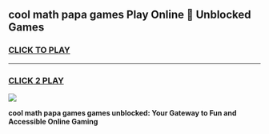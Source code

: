 
## cool math papa games Play Online 👋 Unblocked Games
<h3>
<a href="https://news.freeplayer.one?title=cool_math_papa_games&ref=17CMG">CLICK TO PLAY</a></h3>
<hr>

<h3>
<a href="https://news.freeplayer.one?title=cool_math_papa_games&ref=17CMG">CLICK 2 PLAY</a>
  
</h3>

<a href="https://news.freeplayer.one?title=cool_math_papa_games&ref=17CMG/"><img src="https://clearcache.store/games.png"></a>


**cool math papa games games unblocked: Your Gateway to Fun and Accessible Online Gaming**
